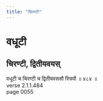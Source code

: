 ```yaml
---
title: "चिरण्टी"
---
```


# वधूटी
## चिरण्टी, द्वितीयवयस्
वधूटी च चिरण्टी च द्वितीयवससौ स्त्रियौ ॥ ४८४ ॥<br />verse 2.1.1.484<br />page 0055

